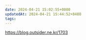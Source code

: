 ```yaml
---
date: 2024-04-21 15:02:55+0000
updatedAt: 2024-04-21 15:44:52+8480
tags: 
---
```

https://blog.outsider.ne.kr/1703